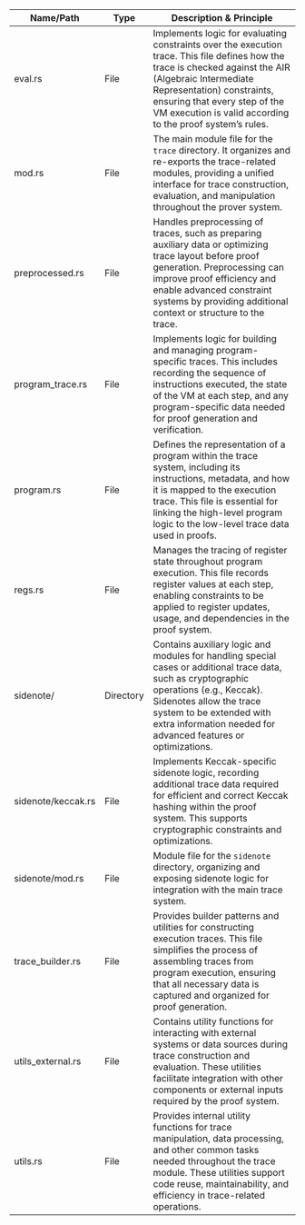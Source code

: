 | Name/Path                | Type      | Description & Principle                                                                                                                                                                                                                                                                                                                                                                                                                                                                                      |
|--------------------------|-----------|-------------------------------------------------------------------------------------------------------------------------------------------------------------------------------------------------------------------------------------------------------------------------------------------------------------------------------------------------------------------------------------------------------------------------------------------------------------------------------------------------------------|
| eval.rs                  | File      | Implements logic for evaluating constraints over the execution trace. This file defines how the trace is checked against the AIR (Algebraic Intermediate Representation) constraints, ensuring that every step of the VM execution is valid according to the proof system’s rules.                                                                                                                                            |
| mod.rs                   | File      | The main module file for the `trace` directory. It organizes and re-exports the trace-related modules, providing a unified interface for trace construction, evaluation, and manipulation throughout the prover system.                                                                                                                         |
| preprocessed.rs          | File      | Handles preprocessing of traces, such as preparing auxiliary data or optimizing trace layout before proof generation. Preprocessing can improve proof efficiency and enable advanced constraint systems by providing additional context or structure to the trace.                                                                               |
| program_trace.rs         | File      | Implements logic for building and managing program-specific traces. This includes recording the sequence of instructions executed, the state of the VM at each step, and any program-specific data needed for proof generation and verification.                                                                                                |
| program.rs               | File      | Defines the representation of a program within the trace system, including its instructions, metadata, and how it is mapped to the execution trace. This file is essential for linking the high-level program logic to the low-level trace data used in proofs.                                                                                  |
| regs.rs                  | File      | Manages the tracing of register state throughout program execution. This file records register values at each step, enabling constraints to be applied to register updates, usage, and dependencies in the proof system.                                                                                                                        |
| sidenote/                | Directory | Contains auxiliary logic and modules for handling special cases or additional trace data, such as cryptographic operations (e.g., Keccak). Sidenotes allow the trace system to be extended with extra information needed for advanced features or optimizations.                                                                                   |
| sidenote/keccak.rs       | File      | Implements Keccak-specific sidenote logic, recording additional trace data required for efficient and correct Keccak hashing within the proof system. This supports cryptographic constraints and optimizations.                                                                                                                              |
| sidenote/mod.rs          | File      | Module file for the `sidenote` directory, organizing and exposing sidenote logic for integration with the main trace system.                                                                                                                                                                                                                   |
| trace_builder.rs         | File      | Provides builder patterns and utilities for constructing execution traces. This file simplifies the process of assembling traces from program execution, ensuring that all necessary data is captured and organized for proof generation.                                                                                                       |
| utils_external.rs        | File      | Contains utility functions for interacting with external systems or data sources during trace construction and evaluation. These utilities facilitate integration with other components or external inputs required by the proof system.                                                                                                         |
| utils.rs                 | File      | Provides internal utility functions for trace manipulation, data processing, and other common tasks needed throughout the trace module. These utilities support code reuse, maintainability, and efficiency in trace-related operations.                                                                                                       |